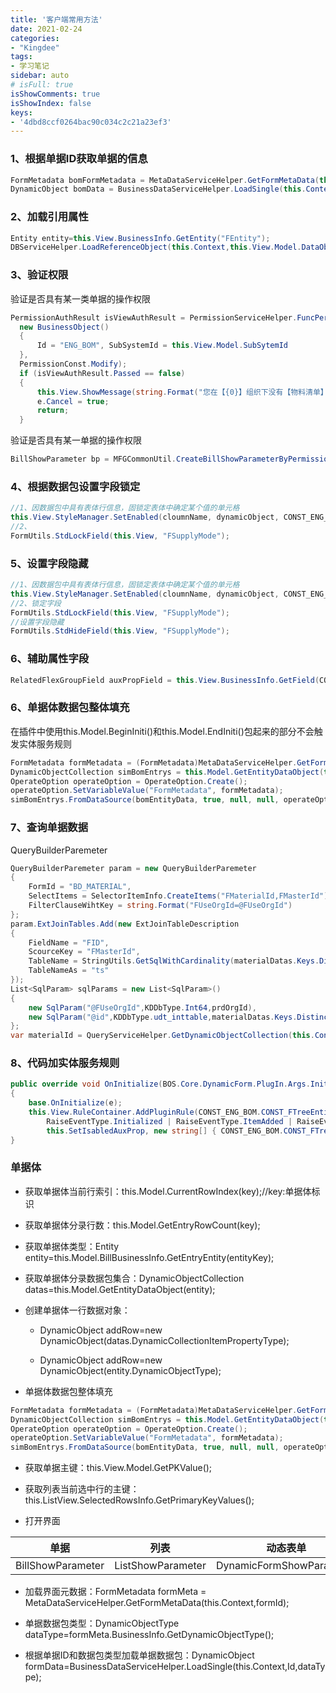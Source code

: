```yaml
---
title: '客户端常用方法'
date: 2021-02-24
categories:
- "Kingdee"
tags:
- 学习笔记
sidebar: auto
# isFull: true
isShowComments: true
isShowIndex: false
keys: 
- '4dbd8ccf0264bac90c034c2c21a23ef3'
---
```


### 1、根据单据ID获取单据的信息

```csharp
FormMetadata bomFormMetadata = MetaDataServiceHelper.GetFormMetaData(this.Context, "ENG_BOM");
DynamicObject bomData = BusinessDataServiceHelper.LoadSingle(this.Context, bomId, bomFormMetadata.BusinessInfo.GetDynamicObjectType());
```

### 2、加载引用属性

```csharp
Entity entity=this.View.BusinessInfo.GetEntity("FEntity");
DBServiceHelper.LoadReferenceObject(this.Context,this.View.Model.DataObject.GetDynamicValue<DynamicObjectCollection>("Entity").ToArray(),entity.DynamicObjectType);
```

### 3、验证权限

验证是否具有某一类单据的操作权限

```csharp
PermissionAuthResult isViewAuthResult = PermissionServiceHelper.FuncPermissionAuth(this.View.Context,
  new BusinessObject() 
  { 
      Id = "ENG_BOM", SubSystemId = this.View.Model.SubSytemId 
  },
  PermissionConst.Modify);
  if (isViewAuthResult.Passed == false)
  {
      this.View.ShowMessage(string.Format("您在【{0}】组织下没有【物料清单】的【修改】权限，请联系系统管理员", this.View.Context.CurrentOrganizationInfo.Name));
      e.Cancel = true;
      return;
  }
```

验证是否具有某一单据的操作权限

```csharp
BillShowParameter bp = MFGCommonUtil.CreateBillShowParameterByPermission(this.Context, formid, moId, out msg);
```


### 4、根据数据包设置字段锁定

```csharp
//1、因数据包中具有表体行信息，固锁定表体中确定某个值的单元格
this.View.StyleManager.SetEnabled(cloumnName, dynamicObject, CONST_ENG_BOM.CONST_FTreeEntity.ENTITY_FTreeEntity, true);
//2、
FormUtils.StdLockField(this.View, "FSupplyMode");
```

### 5、设置字段隐藏

```csharp
//1、因数据包中具有表体行信息，固锁定表体中确定某个值的单元格
this.View.StyleManager.SetEnabled(cloumnName, dynamicObject, CONST_ENG_BOM.CONST_FTreeEntity.ENTITY_FTreeEntity, true);
//2、锁定字段
FormUtils.StdLockField(this.View, "FSupplyMode");
//设置字段隐藏
FormUtils.StdHideField(this.View, "FSupplyMode");
```

### 6、辅助属性字段

```csharp
RelatedFlexGroupField auxPropField = this.View.BusinessInfo.GetField(CONST_ENG_BOM.CONST_FTreeEntity.KEY_FAuxPropId) as RelatedFlexGroupField;
```

### 6、单据体数据包整体填充

在插件中使用this.Model.BeginIniti()和this.Model.EndIniti()包起来的部分不会触发实体服务规则

```csharp
FormMetadata formMetadata = (FormMetadata)MetaDataServiceHelper.GetFormMetaData(this.Context, "ENG_SIMBOMENTRYLIST");
DynamicObjectCollection simBomEntrys = this.Model.GetEntityDataObject(this.View.BusinessInfo.GetEntity("FTreeEntity"));
OperateOption operateOption = OperateOption.Create();
operateOption.SetVariableValue("FormMetadata", formMetadata);
simBomEntrys.FromDataSource(bomEntityData, true, null, null, operateOption);
```

### 7、查询单据数据

QueryBuilderParemeter

```csharp
QueryBuilderParemeter param = new QueryBuilderParemeter
{
    FormId = "BD_MATERIAL",
    SelectItems = SelectorItemInfo.CreateItems("FMaterialId,FMasterId"),
    FilterClauseWihtKey = string.Format("FUseOrgId=@FUseOrgId")
};
param.ExtJoinTables.Add(new ExtJoinTableDescription
{
    FieldName = "FID",
    ScourceKey = "FMasterId",
    TableName = StringUtils.GetSqlWithCardinality(materialDatas.Keys.Distinct().Count(), "@id", 1),
    TableNameAs = "ts"
});
List<SqlParam> sqlParams = new List<SqlParam>()
{
    new SqlParam("@FUseOrgId",KDDbType.Int64,prdOrgId),
    new SqlParam("@id",KDDbType.udt_inttable,materialDatas.Keys.Distinct().ToArray())
};
var materialId = QueryServiceHelper.GetDynamicObjectCollection(this.Context, param, sqlParams);
```


### 8、代码加实体服务规则

```csharp
public override void OnInitialize(BOS.Core.DynamicForm.PlugIn.Args.InitializeEventArgs e)
{
    base.OnInitialize(e);
    this.View.RuleContainer.AddPluginRule(CONST_ENG_BOM.CONST_FTreeEntity.ENTITY_FTreeEntity,
        RaiseEventType.Initialized | RaiseEventType.ItemAdded | RaiseEventType.ItemAdding | RaiseEventType.ValueChanged,
        this.SetIsabledAuxProp, new string[] { CONST_ENG_BOM.CONST_FTreeEntity.KEY_FMATERIALIDCHILD });
}
```

### 单据体

- 获取单据体当前行索引：this.Model.CurrentRowIndex(key);//key:单据体标识

- 获取单据体分录行数：this.Model.GetEntryRowCount(key);

- 获取单据体类型：Entity entity=this.Model.BillBusinessInfo.GetEntryEntity(entityKey);

- 获取单据体分录数据包集合：DynamicObjectCollection datas=this.Model.GetEntityDataObject(entity);

- 创建单据体一行数据对象：

    - DynamicObject addRow=new DynamicObject(datas.DynamicCollectionItemPropertyType);

    - DynamicObject addRow=new DynamicObject(entity.DynamicObjectType);

- 单据体数据包整体填充

```csharp
FormMetadata formMetadata = (FormMetadata)MetaDataServiceHelper.GetFormMetaData(this.Context, "ENG_SIMBOMENTRYLIST");
DynamicObjectCollection simBomEntrys = this.Model.GetEntityDataObject(this.View.BusinessInfo.GetEntity("FTreeEntity"));
OperateOption operateOption = OperateOption.Create();
operateOption.SetVariableValue("FormMetadata", formMetadata);
simBomEntrys.FromDataSource(bomEntityData, true, null, null, operateOption);
```

- 获取单据主键：this.View.Model.GetPKValue();

- 获取列表当前选中行的主键：this.ListView.SelectedRowsInfo.GetPrimaryKeyValues();

- 打开界面

| 单据            |           列表   | 动态表单          |
|:---------------:|:----------------:|:-----------------------:|
|BillShowParameter|ListShowParameter|DynamicFormShowParameter|

- 加载界面元数据：FormMetadata formMeta = MetaDataServiceHelper.GetFormMetaData(this.Context,formId);

- 单据数据包类型：DynamicObjectType dataType=formMeta.BusinessInfo.GetDynamicObjectType();

- 根据单据ID和数据包类型加载单据数据包：DynamicObject formData=BusinessDataServiceHelper.LoadSingle(this.Context,Id,dataType);